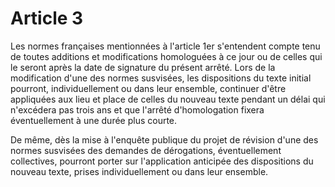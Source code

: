 # Article 3

Les normes françaises mentionnées à l'article 1er s'entendent compte tenu de toutes additions et modifications homologuées à ce jour ou de celles qui le seront après la date de signature du présent arrêté. Lors de la modification d'une des normes susvisées, les dispositions du texte initial pourront, individuellement ou dans leur ensemble, continuer d'être appliquées aux lieu et place de celles du nouveau texte pendant un délai qui n'excédera pas trois ans et que l'arrêté d'homologation fixera éventuellement à une durée plus courte.

De même, dès la mise à l'enquête publique du projet de révision d'une des normes susvisées des demandes de dérogations, éventuellement collectives, pourront porter sur l'application anticipée des dispositions du nouveau texte, prises individuellement ou dans leur ensemble.
